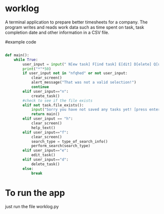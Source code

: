 # worklog
A terminal application to prepare better timesheets for a company. The program writes and reads work data such as time spent on task, task completion date and other information in a CSV file.

#example code

```python

def main():
	while True:
		user_input = input(" N[ew task] F[ind task] E[dit] D[elete] Q[uit] H[elp] >> ").lower()
		print("*"*50)
		if user_input not in "nfqhed" or not user_input:
			clear_screen()
			alert_message("That was not a valid selection!")
			continue
		elif user_input=="n":
			create_task()
		#check to see if the file exists
		elif not task.file_exists():
			input("Sorry you have not saved any tasks yet! [press enter]")
			return main()
		elif user_input == "h":
			clear_screen()
			help_text()
		elif user_input=="f":
			clear_screen()
			search_type = type_of_search_info()
			perform_search(search_type)
		elif user_input=="e":
			edit_task()
		elif user_input=="d":
			delete_task()
		else:
			break

```
# To run the app
just run the file worklog.py
